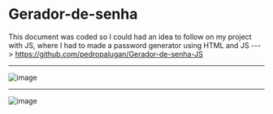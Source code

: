 # Gerador-de-senha

This document was coded so I could had an idea to follow on my project with JS, where I had to made a password generator using HTML and JS ---> https://github.com/pedropalugan/Gerador-de-senha-JS

<hr>

![image](https://user-images.githubusercontent.com/88800549/152248706-73047f67-98f2-4b6e-91ad-acb7f538bfd6.png)

<hr>

![image](https://user-images.githubusercontent.com/88800549/152248745-aa6fab5e-0b11-4cae-84a9-d8e631935a3d.png)

